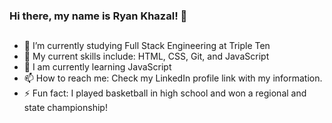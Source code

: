### Hi there, my name is Ryan Khazal! 👋

##
- 🔭 I’m currently studying Full Stack Engineering at Triple Ten
- 🌱 My current skills include: HTML, CSS, Git, and JavaScript
- 🤔 I am currently learning JavaScript
- 📫 How to reach me: Check my LinkedIn profile link with my information.
- ⚡ Fun fact: I played basketball in high school and won a regional and state championship!

